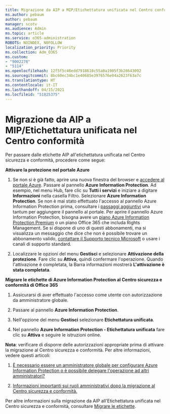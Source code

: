 ```yaml
---
title: Migrazione da AIP a MIP/Etichettatura unificata nel Centro conformità
ms.author: pebaum
author: pebaum
manager: scotv
ms.audience: Admin
ms.topic: article
ms.service: o365-administration
ROBOTS: NOINDEX, NOFOLLOW
localization_priority: Priority
ms.collection: Adm_O365
ms.custom:
- "9002278"
- "5114"
ms.openlocfilehash: 12f5f5c46edd7918618c55a8a1905f3b28643092
ms.sourcegitcommit: 8bc60ec34bc1e40685e3976576e04a2623f63a7c
ms.translationtype: HT
ms.contentlocale: it-IT
ms.lasthandoff: 04/15/2021
ms.locfileid: "51825375"
---
```

# <a name="migration-from-aip-to-mipunified-labeling-in-the-compliance-center"></a>Migrazione da AIP a MIP/Etichettatura unificata nel Centro conformità

Per passare dalle etichette AIP all'etichettatura unificata nel Centro sicurezza e conformità, procedere come segue:

**Attivare la protezione nel portale Azure**

1. Se non si è già fatto, aprire una nuova finestra del browser e [accedere al portale Azure](https://docs.microsoft.com/azure/information-protection/deploy-use/configure-policy#signing-in-to-the-azure-portal). Passare al pannello **Azure Information Protection**. Ad esempio, nel menu Hub, fare clic su **Tutti i servizi** e iniziare a digitare **Informazioni** nella casella Filtro. Selezionare **Azure Information Protection**. Se non è mai stato effettuato l'accesso al pannello Azure Information Protection prima, consultare i [passaggi aggiuntivi](https://docs.microsoft.com/azure/information-protection/deploy-use/configure-policy#to-access-the-azure-information-protection-blade-for-the-first-time) una tantum per aggiungere il pannello al portale. Per aprire il pannello Azure Information Protection, bisogna avere un [piano Azure Information Protection Premium](https://www.microsoft.com/cloud-platform/azure-information-protection-pricing) o un piano Office 365 che includa Rights Management. Se si dispone di uno di questi abbonamenti, ma si visualizza un messaggio che dice che non è possibile trovare un abbonamento valido, [contattare il Supporto tecnico Microsoft](https://docs.microsoft.com/azure/information-protection/get-started/information-support#to-contact-microsoft-support) o usare i canali di supporto standard.

2. Localizzare le opzioni del menu **Gestisci** e selezionare **Attivazione della protezione**. Fare clic su **Attiva**, quindi confermare l'operazione. Quando l'attivazione è completata, la Barra informazioni mostrerà **L'attivazione è stata completata**.

**Migrare le etichette di Azure Information Protection al Centro sicurezza e conformità di Office 365**

1. Assicurarsi di aver effettuato l'accesso come utente con autorizzazione da amministratore globale.

2. Passare al pannello **Azure Information Protection**.

3. Nell'opzione del menu **Gestisci** selezionare **Etichettatura unificata**.

4. Nel pannello **Azure Information Protection - Etichettatura unificata** fare clic su **Attiva** e seguire le istruzioni online.

**Nota**: verificare di disporre delle autorizzazioni appropriate prima di attivare la migrazione al Centro sicurezza e conformità. Per altre informazioni, vedere questi articoli:

1. [È necessario essere un amministratore globale per configurare Azure Information Protection o è possibile delegare l'operazione ad altri amministratori?](https://docs.microsoft.com/azure/information-protection/faqs#do-you-need-to-be-a-global-admin-to-configure-azure-information-protection-or-can-i-delegate-to-other-administrators)

2. [Informazioni importanti sui ruoli amministrativi dopo la migrazione al Centro sicurezza e conformità.](https://docs.microsoft.com/azure/information-protection/configure-policy-migrate-labels#important-information-about-administrative-roles)

Per altre informazioni sulla migrazione da AIP all'Etichettatura unificata nel Centro sicurezza e conformità, consultare [Migrare le etichette](https://docs.microsoft.com/azure/information-protection/configure-policy-migrate-labels).
